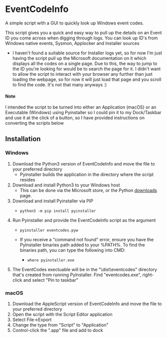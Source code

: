 # EventCodeInfo
A simple script with a GUI to quickly look up Windows event codes.

This script gives you a quick and easy way to pull up the details on an Event ID you come across when digging through logs. You can look up ID's from Windows native events, Sysmon, Applocker and Installer sources
  - I haven't found a suitable source for Installer logs yet, so for now I'm just having the script pull up the Microsoft documentation on it which displays all the codes on a single page. Due to this, the way to jump to the ID you're looking for would be to search the page for it. I didn't want to allow the script to interact with your browser any further than just loading the webpage, so for now it will just load that page and you scroll to find the code. It's not that many anyways :)

#### Note
I intended the script to be turned into either an Application (macOS) or an Executable (Windows) using Pyinstaller so I could pin it to my Dock/Taskbar and use it at the click of a button, so I have provided instructions on converting the scripts below

## Installation
### Windows
1. Download the Python3 version of EventCodeInfo and move the file to your preferred directory
     - Pyinstaller builds the application in the directory where the script resides
2. Download and install Python3 to your Windows host
   - This can be done via the Microsoft store, or the Python <a href="https://www.python.org/downloads/">downloads</a> page.
3. Download and install Pyinstaller via PIP
   -     python3 -m pip install pyinstaller
4.  Run Pyinstaller and provide the EventCodeInfo script as the argument
    -     pyinstaller eventcodes.pyw
    - If you receive a "command not found" error, ensure you have the PyInstaller binaries path added to your %PATH%. To find the binaries path, you can type the following into CMD:
      -     where pyinstaller.exe
5. The EventCodes exectuable will be in the "\dist\eventcodes\" directory that's created from running PyInstaller. Find "eventcodes.exe", right-click and select "Pin to taskbar" 

### macOS
1. Download the AppleScript version of EventCodeInfo and move the file to your preferred directory
2. Open the script with the Script Editor application
3. Select File->Export
4. Change the type from "Script" to "Application"
5. Control-click the ".app" file and add to dock
